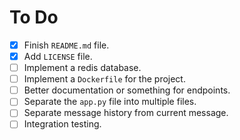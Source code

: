 # To Do

- [x] Finish `README.md` file.
- [x] Add `LICENSE` file.
- [ ] Implement a redis database.
- [ ] Implement a `Dockerfile` for the project.
- [ ] Better documentation or something for endpoints.
- [ ] Separate the `app.py` file into multiple files.
- [ ] Separate message history from current message.
- [ ] Integration testing.